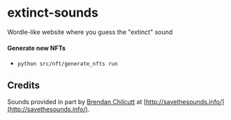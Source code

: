 # extinct-sounds
Wordle-like website where you guess the "extinct" sound

#### Generate new NFTs

* `python src/nft/generate_nfts run`

## Credits

Sounds provided in part by [Brendan Chilcutt](kidpeleus99@aol.com) at [http://savethesounds.info/](http://savethesounds.info/).